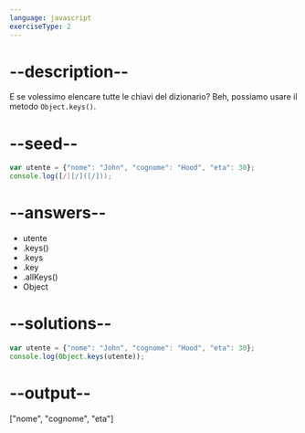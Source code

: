 ```yaml
---
language: javascript
exerciseType: 2
---
```


# --description--

E se volessimo elencare tutte le chiavi del dizionario?
Beh, possiamo usare il metodo `Object.keys()`.

# --seed--

```javascript
var utente = {"nome": "John", "cognome": "Hood", "eta": 30};
console.log([/][/]([/]));
```

# --answers--

- utente
- .keys()
- .keys
- .key
- .allKeys()
- Object

# --solutions--

```javascript
var utente = {"nome": "John", "cognome": "Hood", "eta": 30};
console.log(Object.keys(utente));
```

# --output--

["nome", "cognome", "eta"]
